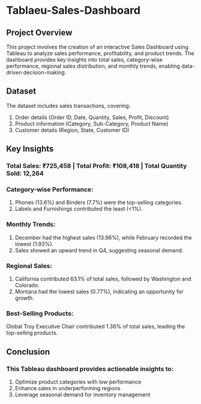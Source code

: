 # Tablaeu-Sales-Dashboard
## Project Overview
This project involves the creation of an interactive Sales Dashboard using Tableau to analyze sales performance, profitability, and product trends. The dashboard provides key insights into total sales, category-wise performance, regional sales distribution, and monthly trends, enabling data-driven decision-making.

## Dataset
The dataset includes sales transactions, covering:
1. Order details (Order ID, Date, Quantity, Sales, Profit, Discount)
2. Product information (Category, Sub-Category, Product Name)
3. Customer details (Region, State, Customer ID)

## Key Insights

### Total Sales: ₹725,458 | Total Profit: ₹108,418 | Total Quantity Sold: 12,264

### Category-wise Performance:
1. Phones (13.6%) and Binders (7.7%) were the top-selling categories.
2. Labels and Furnishings contributed the least (<1%).

### Monthly Trends:
1. December had the highest sales (13.96%), while February recorded the lowest (1.93%).
2. Sales showed an upward trend in Q4, suggesting seasonal demand.

### Regional Sales:
1. California contributed 63.1% of total sales, followed by Washington and Colorado.
2. Montana had the lowest sales (0.77%), indicating an opportunity for growth.

### Best-Selling Products:
Global Troy Executive Chair contributed 1.38% of total sales, leading the top-selling products.

## Conclusion

### This Tableau dashboard provides actionable insights to:
1. Optimize product categories with low performance
2. Enhance sales in underperforming regions
3. Leverage seasonal demand for inventory management
